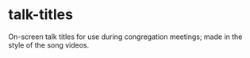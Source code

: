 # talk-titles
On-screen talk titles for use during congregation meetings; made in the style of the song videos.
